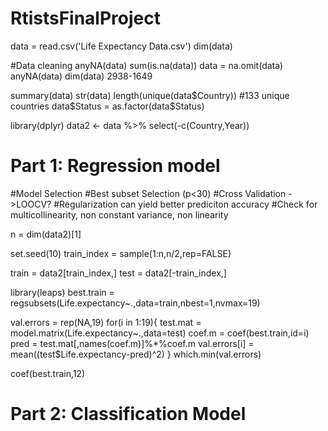 # RtistsFinalProject

data = read.csv('Life Expectancy Data.csv') 
dim(data)

#Data cleaning 
anyNA(data) 
sum(is.na(data)) 
data = na.omit(data) 
anyNA(data) 
dim(data) 
2938-1649

summary(data) 
str(data) 
length(unique(data$Country)) 
#133 unique countries 
data$Status = as.factor(data$Status)

library(dplyr) 
data2 <- data %>% select(-c(Country,Year))


# Part 1: Regression model

#Model Selection 
#Best subset Selection (p\<30) 
#Cross Validation -\>LOOCV? 
#Regularization can yield better prediciton accuracy 
#Check for multicollinearity, non constant variance, non linearity

n = dim(data2)[1]

set.seed(10) 
train_index = sample(1:n,n/2,rep=FALSE)

train = data2[train_index,]
test = data2[-train_index,]

library(leaps) 
best.train = regsubsets(Life.expectancy~.,data=train,nbest=1,nvmax=19)

val.errors = rep(NA,19) 
for(i in 1:19){ 
  test.mat = model.matrix(Life.expectancy~.,data=test)
  coef.m = coef(best.train,id=i)
  pred = test.mat[,names(coef.m)]%*%coef.m 
  val.errors[i] = mean((test$Life.expectancy-pred)^2) 
  } 
which.min(val.errors) 

coef(best.train,12)


# Part 2: Classification Model
